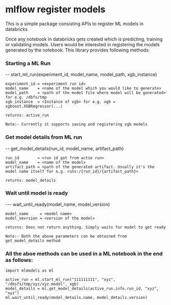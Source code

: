 # mlflow register models

This is a simple package consisting APIs to register ML models in databricks

Once any notebook in databricks gets created which is predicting, training or validating models. Users would be interested in 
registering the models generated by the notebook. This library provides following methods:

### Starting a ML Run
-- start_ml_run(experiment_id, model_name, model_path, xgb_instance)
```
experiment_id = <experiment run id>
model_name    = <name of the model which you would like to generate>
model_path    = <path of the model file where model will be generated> for e.g. /dbfs/tmp
xgb_instance  = <Instance of xgb> for e.g. xgb = xgboost.XGBRegressor(...)

returns: active_run

Note:- Currently it supports saving and registering xgb models
```

### Get model details from ML run
-- get_model_details(run_id, model_name, artifact_path)
```
run_id        = <run id got from actie run>
model_name    = <name of the model>
artifact_path = <path of the generated artifact. Usually it's the model name itself for e.g. runs:/{run_id}/{artifact_path}>

returns: model_details
```

### Wait until model is ready
--- wait_until_ready(model_name, model_version)
```
model_name     = <model name>
model_vevrsion = <version of the model>

returns: Does not return anything. Simply waits for model to get ready

Note:- Both the above parameters can be obtained from get_model_details method
```

### All the aboe methods can be used in a ML notebook in the end as follows:
```
import mlmodels as ml

active_run = ml.start_ml_run("111111111", "xyz", "/dbsfs/tmp/xyz/xyz.model", xgb)
model_details = ml.get_model_details(active_run.info.run_id, "xyz", "xyz")
ml.wait_until_ready(model_details.name, model_details.version)
```

